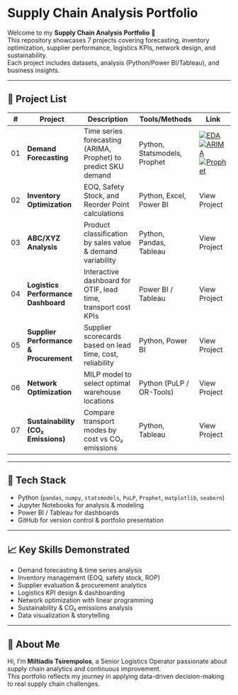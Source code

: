 # Supply Chain Analysis Portfolio

Welcome to my **Supply Chain Analysis Portfolio** 🚀  
This repository showcases 7 projects covering forecasting, inventory optimization, supplier performance, logistics KPIs, network design, and sustainability.  
Each project includes datasets, analysis (Python/Power BI/Tableau), and business insights.

---

## 📂 Project List

| #  | Project                          | Description                                                      | Tools/Methods                       | Link |
|----|----------------------------------|------------------------------------------------------------------|-------------------------------------|------|
| 01 | **Demand Forecasting** | Time series forecasting (ARIMA, Prophet) to predict SKU demand | Python, Statsmodels, Prophet | [![EDA](https://colab.research.google.com/assets/colab-badge.svg)](https://colab.research.google.com/github/MiltosTsir/supply-chain-analysis-portfolio/blob/main/portfolio/01-demand-forecasting/notebooks/01_eda_forecasting.ipynb) [![ARIMA](https://colab.research.google.com/assets/colab-badge.svg)](https://colab.research.google.com/github/MiltosTsir/supply-chain-analysis-portfolio/blob/main/portfolio/01-demand-forecasting/notebooks/02_model_arima.ipynb) [![Prophet](https://colab.research.google.com/assets/colab-badge.svg)](https://colab.research.google.com/github/MiltosTsir/supply-chain-analysis-portfolio/blob/main/portfolio/01-demand-forecasting/notebooks/03_model_prophet.ipynb) |
| 02 | **Inventory Optimization**       | EOQ, Safety Stock, and Reorder Point calculations                | Python, Excel, Power BI              | View Project |
| 03 | **ABC/XYZ Analysis**             | Product classification by sales value & demand variability       | Python, Pandas, Tableau              | View Project |
| 04 | **Logistics Performance Dashboard** | Interactive dashboard for OTIF, lead time, transport cost KPIs | Power BI / Tableau                   | View Project |
| 05 | **Supplier Performance & Procurement** | Supplier scorecards based on lead time, cost, reliability     | Python, Power BI                     | View Project |
| 06 | **Network Optimization**         | MILP model to select optimal warehouse locations                 | Python (PuLP / OR-Tools)             | View Project |
| 07 | **Sustainability (CO₂ Emissions)** | Compare transport modes by cost vs CO₂ emissions                | Python, Tableau                      | View Project |

---

## 🔧 Tech Stack

- Python (`pandas`, `numpy`, `statsmodels`, `PuLP`, `Prophet`, `matplotlib`, `seaborn`)  
- Jupyter Notebooks for analysis & modeling  
- Power BI / Tableau for dashboards  
- GitHub for version control & portfolio presentation  

---

## 📈 Key Skills Demonstrated

- Demand forecasting & time series analysis  
- Inventory management (EOQ, safety stock, ROP)  
- Supplier evaluation & procurement analytics  
- Logistics KPI design & dashboarding  
- Network optimization with linear programming  
- Sustainability & CO₂ emissions analysis  
- Data visualization & storytelling  

---

## 👤 About Me

Hi, I’m **Miltiadis Tsirempolos**, a Senior Logistics Operator passionate about supply chain analytics and continuous improvement.  
This portfolio reflects my journey in applying data-driven decision-making to real supply chain challenges.

